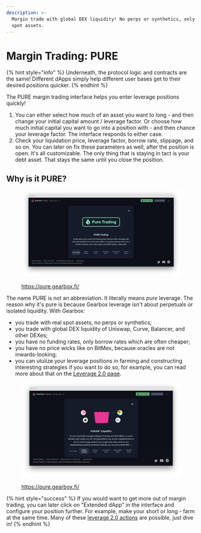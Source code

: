 ```yaml
---
description: >-
  Margin trade with global DEX liquidity! No perps or synthetics, only PURE real
  spot assets.
---
```


# Margin Trading: PURE

{% hint style="info" %}
Underneath, the protocol logic and contracts are the same! Different dApps simply help different user bases get to their desired positions quicker.
{% endhint %}

The PURE margin trading interface helps you enter leverage positions quickly!

1. You can either select how much of an asset you want to long - and then change your initial capital amount / leverage factor. Or choose how much initial capital you want to go into a position with - and then chance your leverage factor. The interface responds to either case.
2. Check your liquidation price, leverage factor, borrow rate, slippage, and so on. You can later on fix these parameters as well, after the position is open. It's all customizable. The only thing that is staying in tact is your debt asset. That stays the same until you close the position.



## Why is it PURE?

<figure><img src="../.gitbook/assets/gearbox pure margin trading.png" alt=""><figcaption><p><a href="https://pure.gearbox.fi/">https://pure.gearbox.fi/</a></p></figcaption></figure>

The name PURE is not an abbreviation. It literally means _pure_ leverage. The reason why it's pure is because Gearbox leverage isn't about perpetuals or isolated liquidity. With Gearbox:

* you trade with real spot assets, no perps or synthetics;
* you trade with global DEX liquidity of Uniswap, Curve, Balancer, and other DEXes;
* you have no funding rates, only borrow rates which are often cheaper;
* you have no price wicks like on BitMex, because oracles are not inwards-looking;
* you can utulize your leverage positions in farming and constructing interesting strategies if you want to do so, for example, you can read more about that on the [Leverage 2.0 page](../what-can-you-do-with-leverage-2.0.md).

<figure><img src="../.gitbook/assets/gearbox infinite dex liquidity.png" alt=""><figcaption><p><a href="https://pure.gearbox.fi/">https://pure.gearbox.fi/</a></p></figcaption></figure>

{% hint style="success" %}
If you would want to get more out of margin trading, you can later click on "Extended dApp" in the interface and configure your position further. For example, make your short or long - farm at the same time. Many of these [leverage 2.0 actions](../what-can-you-do-with-leverage-2.0.md) are possible, just dive in!
{% endhint %}
